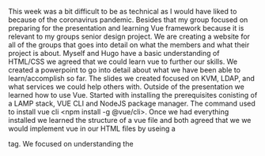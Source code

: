 This week was a bit difficult to be as technical as I would have liked to because of the coronavirus pandemic. Besides that my group focused 
on preparing for the presentation and learning Vue framework because it is relevant to my groups senior design project. 
We are creating a website for all of the groups that goes into detail on what the members and what their project is about. 
Myself and Hugo have a basic understanding of HTML/CSS we agreed that we could learn vue  to further our skills. We  created a powerpoint
to go into detail about what we have been able to learn/accomplish so far. The slides we created focused on KVM, LDAP, and what services
we could help others with. Outside of the presentation we learned how to use Vue. Started with installing the prerequisites conisting of a LAMP stack,
VUE CLI and NodeJS package manager. The command used to install vue cli <npm install -g @vue/cli>. Once we had everything installed
we learned the structure of a vue file and both agreed that we we would implement vue in our HTML files by useing a <div> tag. We 
focused on understanding the <script> and <style> tags to enter relevant data needed. Once that was done we created a component 
in the src/components location. We both worked on the website together and we were able to show a demo of it during our presentation.
